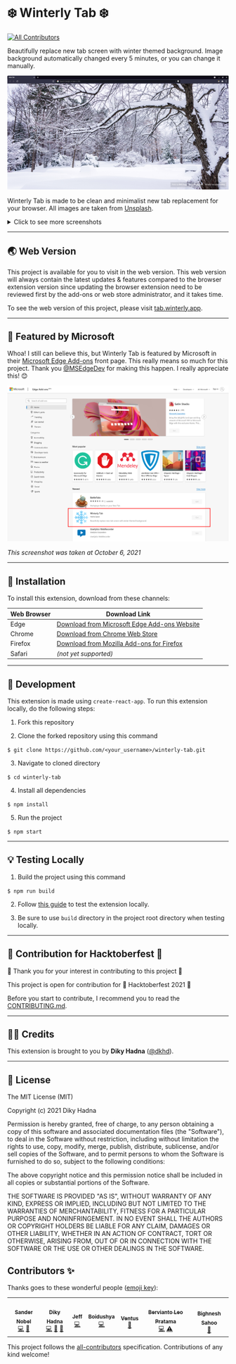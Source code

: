 # ❄️ Winterly Tab ❄️
<!-- ALL-CONTRIBUTORS-BADGE:START - Do not remove or modify this section -->
[![All Contributors](https://img.shields.io/badge/all_contributors-7-orange.svg?style=flat-square)](#contributors-)
<!-- ALL-CONTRIBUTORS-BADGE:END -->

Beautifully replace new tab screen with winter themed background. Image background automatically changed every 5 minutes, or you can change it manually.

![Screenshot](docs/images/winterly_tab_01.png)

Winterly Tab is made to be clean and minimalist new tab replacement for your browser. All images are taken from [Unsplash](https://unsplash.com/s/photos/winter?orientation=landscape).

<details>
<summary>
Click to see more screenshots
</summary>

![Screenshot](docs/images/winterly_tab_02.png)
![Screenshot](docs/images/winterly_tab_03.png)
![Screenshot](docs/images/winterly_tab_04.png)
![Screenshot](docs/images/winterly_tab_05.png)

</details>

---
## 🌏 Web Version

This project is available for you to visit in the web version. This web version will always contain the latest updates & features compared to the browser extension version since updating the browser extension need to be reviewed first by the add-ons or web store administrator, and it takes time.

To see the web version of this project, please visit [tab.winterly.app](https://tab.winterly.app).

---

## 🌟 Featured by Microsoft

Whoa! I still can believe this, but Winterly Tab is featured by Microsoft in their [Microsoft Edge Add-ons](https://microsoftedge.microsoft.com/addons/Microsoft-Edge-Extensions-Home) front page. This really means so much for this project. Thank you [@MSEdgeDev](https://twitter.com/MSEdgeDev) for making this happen. I really appreciate this! 😊

![Featured](docs/images/featured-ms-edge.png)

_This screenshot was taken at October 6, 2021_

---

## 📡 Installation

To install this extension, download from these channels:

| Web Browser | Download Link                                                                                                                                   |
| ----------- | ----------------------------------------------------------------------------------------------------------------------------------------------- |
| Edge        | [Download from Microsoft Edge Add-ons Website](https://microsoftedge.microsoft.com/addons/detail/winterly-tab/pbpanekbjohgcgfejhoelngbinagbclj) |
| Chrome      | [Download from Chrome Web Store](https://chrome.google.com/webstore/detail/winterly-tab/fcbaofhfpeakjobpnemojmibbnkpgigi)                       |
| Firefox     | [Download from Mozilla Add-ons for Firefox](https://addons.mozilla.org/en-US/firefox/addon/winterly-tab/)                                       |
| Safari      | _(not yet supported)_                                                                                                                           |

---

## 🔧 Development

This extension is made using `create-react-app`. To run this extension locally, do the following steps:

1. Fork this repository

2. Clone the forked repository using this command

`$ git clone https://github.com/<your_username>/winterly-tab.git`

3. Navigate to cloned directory

`$ cd winterly-tab`

4. Install all dependencies

`$ npm install`

5. Run the project

`$ npm start`

---

## 💡 Testing Locally

1. Build the project using this command

`$ npm run build`

2. Follow [this guide](https://support.google.com/chrome/a/answer/2714278?hl=en) to test the extension locally.

3. Be sure to use `build` directory in the project root directory when testing locally.

---

## 🎃 Contribution for Hacktoberfest 🎃

🎉 Thank you for your interest in contributing to this project 🎉

This project is open for contribution for 🎃 Hacktoberfest 2021 🎃

Before you start to contribute, I recommend you to read the [CONTRIBUTING.md](CONTRIBUTING.md).

---

## 🧑‍💻 Credits

This extension is brought to you by **Diky Hadna** ([@dkhd](https://github.com/dkhd)).

---

## 📝 License

The MIT License (MIT)

Copyright (c) 2021 Diky Hadna

Permission is hereby granted, free of charge, to any person obtaining a copy of this software and associated documentation files (the "Software"), to deal in the Software without restriction, including without limitation the rights to use, copy, modify, merge, publish, distribute, sublicense, and/or sell copies of the Software, and to permit persons to whom the Software is furnished to do so, subject to the following conditions:

The above copyright notice and this permission notice shall be included in all copies or substantial portions of the Software.

THE SOFTWARE IS PROVIDED "AS IS", WITHOUT WARRANTY OF ANY KIND, EXPRESS OR IMPLIED, INCLUDING BUT NOT LIMITED TO THE WARRANTIES OF MERCHANTABILITY, FITNESS FOR A PARTICULAR PURPOSE AND NONINFRINGEMENT. IN NO EVENT SHALL THE AUTHORS OR COPYRIGHT HOLDERS BE LIABLE FOR ANY CLAIM, DAMAGES OR OTHER LIABILITY, WHETHER IN AN ACTION OF CONTRACT, TORT OR OTHERWISE, ARISING FROM, OUT OF OR IN CONNECTION WITH THE SOFTWARE OR THE USE OR OTHER DEALINGS IN THE SOFTWARE.

## Contributors ✨

Thanks goes to these wonderful people ([emoji key](https://allcontributors.org/docs/en/emoji-key)):

<!-- ALL-CONTRIBUTORS-LIST:START - Do not remove or modify this section -->
<!-- prettier-ignore-start -->
<!-- markdownlint-disable -->
<table>
  <tr>
    <td align="center"><a href="https://sandernobel.dev"><img src="https://avatars.githubusercontent.com/u/53917461?v=4?s=100" width="100px;" alt=""/><br /><sub><b>Sander Nobel</b></sub></a><br /><a href="https://github.com/dkhd/winterly-tab/commits?author=sano2019" title="Code">💻</a> <a href="https://github.com/dkhd/winterly-tab/commits?author=sano2019" title="Documentation">📖</a></td>
    <td align="center"><a href="https://hadna.space"><img src="https://avatars.githubusercontent.com/u/3040839?v=4?s=100" width="100px;" alt=""/><br /><sub><b>Diky Hadna</b></sub></a><br /><a href="https://github.com/dkhd/winterly-tab/commits?author=dkhd" title="Code">💻</a> <a href="https://github.com/dkhd/winterly-tab/commits?author=dkhd" title="Documentation">📖</a> <a href="#design-dkhd" title="Design">🎨</a></td>
    <td align="center"><a href="http://je-poy.github.io"><img src="https://avatars.githubusercontent.com/u/19700174?v=4?s=100" width="100px;" alt=""/><br /><sub><b>Jeff</b></sub></a><br /><a href="https://github.com/dkhd/winterly-tab/commits?author=je-poy" title="Code">💻</a></td>
    <td align="center"><a href="https://boidushya.com"><img src="https://avatars.githubusercontent.com/u/26746725?v=4?s=100" width="100px;" alt=""/><br /><sub><b>Boidushya</b></sub></a><br /><a href="https://github.com/dkhd/winterly-tab/commits?author=boidushya" title="Code">💻</a></td>
    <td align="center"><a href="https://gladiusmusic.rf.gd"><img src="https://avatars.githubusercontent.com/u/29584664?v=4?s=100" width="100px;" alt=""/><br /><sub><b>Ventus</b></sub></a><br /><a href="#ideas-V3ntus" title="Ideas, Planning, & Feedback">🤔</a></td>
    <td align="center"><a href="https://berviantoleo.my.id"><img src="https://avatars.githubusercontent.com/u/15927349?v=4?s=100" width="100px;" alt=""/><br /><sub><b>Bervianto Leo Pratama</b></sub></a><br /><a href="https://github.com/dkhd/winterly-tab/commits?author=berviantoleo" title="Code">💻</a> <a href="https://github.com/dkhd/winterly-tab/commits?author=berviantoleo" title="Tests">⚠️</a></td>
    <td align="center"><a href="https://github.com/bigsbunny"><img src="https://avatars.githubusercontent.com/u/56313473?v=4?s=100" width="100px;" alt=""/><br /><sub><b>Bighnesh Sahoo</b></sub></a><br /><a href="#ideas-bigsbunny" title="Ideas, Planning, & Feedback">🤔</a></td>
  </tr>
</table>

<!-- markdownlint-restore -->
<!-- prettier-ignore-end -->

<!-- ALL-CONTRIBUTORS-LIST:END -->

This project follows the [all-contributors](https://github.com/all-contributors/all-contributors) specification. Contributions of any kind welcome!

